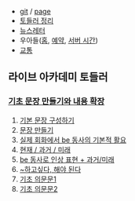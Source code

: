 - [git](https://github.com/HyungjunAn/keep) / [page](https://hyungjunan.github.io/keep/)
- [토들러 정리](la_toddler_basic.md)
- [뉴스레터](https://mail.google.com/mail/u/0/#label/News+Letter)
- 우아들([홈], [예약], [서버 시간])
- [교통]

[홈]: http://www.woorisoa.co.kr/main.php
[예약]: https://mobile.woorisoa.co.kr/
[서버 시간]: https://time.navyism.com/?host=https%3A%2F%2Fmobile.woorisoa.co.kr%2FMain
[교통]: traffic.md

## 라이브 아카데미 토들러 

### [기초 문장 만들기와 내용 확장](https://youtube.com/playlist?list=PLEzsBdrpZXC8tdzAqQHEQ66TocGI-Kagh&si=TpEkuvuDadzCP7Ni)



1. [기본 문장 구성하기](https://www.youtube.com/watch?v=OGHo7apPWIY&list=PLEzsBdrpZXC8tdzAqQHEQ66TocGI-Kagh&index=1&t=5s&pp=iAQB)
1. [문장 만들기](https://www.youtube.com/watch?v=yJg0rrmRZhA&list=PLEzsBdrpZXC8tdzAqQHEQ66TocGI-Kagh&index=2&t=401s&pp=iAQB)
1. [실제 회화에서 be 동사의 기본적 활요](https://www.youtube.com/watch?v=0R6tL0ESm_U&list=PLEzsBdrpZXC8tdzAqQHEQ66TocGI-Kagh&index=3&pp=iAQB)
1. [현재 / 과거 / 미래](https://www.youtube.com/watch?v=c7_IqzxcaS0&list=PLEzsBdrpZXC8tdzAqQHEQ66TocGI-Kagh&index=4&t=30s&pp=iAQB)
1. [be 동사로 인상 표현 + 과거/미래](https://www.youtube.com/watch?v=MY6Y2wiXSLA&list=PLEzsBdrpZXC8tdzAqQHEQ66TocGI-Kagh&index=5&pp=iAQB)
1. [~하고싶다, 해야 된다](https://www.youtube.com/watch?v=kOi2P-HQIKs&list=PLEzsBdrpZXC8tdzAqQHEQ66TocGI-Kagh&index=6&pp=iAQB)
1. [기초 의문문1](https://www.youtube.com/watch?v=_FeHK1Vd7KM&list=PLEzsBdrpZXC8tdzAqQHEQ66TocGI-Kagh&index=7&pp=iAQB)
1. [기초 의문문2](https://www.youtube.com/watch?v=MDLG58YRPv4&list=PLEzsBdrpZXC8tdzAqQHEQ66TocGI-Kagh&index=8&pp=iAQB)




